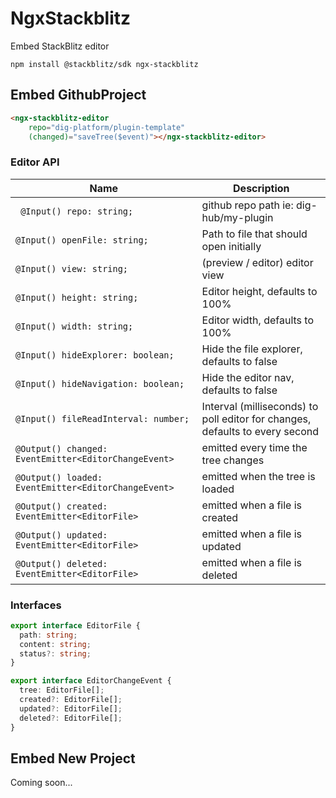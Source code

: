 NgxStackblitz
=============

Embed StackBlitz editor

```shell script
npm install @stackblitz/sdk ngx-stackblitz
```

Embed GithubProject
-------------------

```html
<ngx-stackblitz-editor 
    repo="dig-platform/plugin-template" 
    (changed)="saveTree($event)"></ngx-stackblitz-editor>
```


### Editor API

| Name | Description |
| ---- | ----------- |
| ` @Input() repo: string;` | github repo path ie: dig-hub/my-plugin |
| `@Input() openFile: string;` | Path to file that should open initially |
| `@Input() view: string;` | (preview / editor) editor view |
| `@Input() height: string;` | Editor height, defaults to 100% |
| `@Input() width: string;` | Editor width, defaults to 100% |
| `@Input() hideExplorer: boolean;` | Hide the file explorer, defaults to false |
| `@Input() hideNavigation: boolean;` | Hide the editor nav, defaults to false |
| `@Input() fileReadInterval: number;` | Interval (milliseconds) to poll editor for changes, defaults to every second |
| `@Output() changed: EventEmitter<EditorChangeEvent>` | emitted every time the tree changes |
| `@Output() loaded: EventEmitter<EditorChangeEvent>` | emitted when the tree is loaded |
| `@Output() created: EventEmitter<EditorFile>` | emitted when a file is created |
| `@Output() updated: EventEmitter<EditorFile>` | emitted when a file is updated |
| `@Output() deleted: EventEmitter<EditorFile>` | emitted when a file is deleted |


### Interfaces

```typescript
export interface EditorFile {
  path: string;
  content: string;
  status?: string;
}
```

```typescript
export interface EditorChangeEvent {
  tree: EditorFile[];
  created?: EditorFile[];
  updated?: EditorFile[];
  deleted?: EditorFile[];
}
```

Embed New Project
-----------------

Coming soon...
